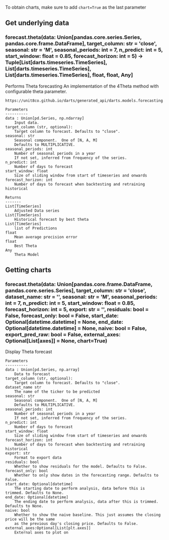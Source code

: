To obtain charts, make sure to add `chart=True` as the last parameter

## Get underlying data
### forecast.theta(data: Union[pandas.core.series.Series, pandas.core.frame.DataFrame], target_column: str = 'close', seasonal: str = 'M', seasonal_periods: int = 7, n_predict: int = 5, start_window: float = 0.85, forecast_horizon: int = 5) -> Tuple[List[darts.timeseries.TimeSeries], List[darts.timeseries.TimeSeries], List[darts.timeseries.TimeSeries], float, float, Any]

Performs Theta forecasting
    An implementation of the 4Theta method with configurable theta parameter.

    https://unit8co.github.io/darts/generated_api/darts.models.forecasting.theta.html

    Parameters
    ----------
    data : Union[pd.Series, np.ndarray]
        Input data.
    target_column (str, optional):
        Target column to forecast. Defaults to "close".
    seasonal: str
        Seasonal component.  One of [N, A, M]
        Defaults to MULTIPLICATIVE.
    seasonal_periods: int
        Number of seasonal periods in a year
        If not set, inferred from frequency of the series.
    n_predict: int
        Number of days to forecast
    start_window: float
        Size of sliding window from start of timeseries and onwards
    forecast_horizon: int
        Number of days to forecast when backtesting and retraining historical

    Returns
    -------
    List[TimeSeries]
        Adjusted Data series
    List[TimeSeries]
        Historical forecast by best theta
    List[TimeSeries]
        list of Predictions
    float
        Mean average precision error
    float
        Best Theta
    Any
        Theta Model

## Getting charts
### forecast.theta(data: Union[pandas.core.frame.DataFrame, pandas.core.series.Series], target_column: str = 'close', dataset_name: str = '', seasonal: str = 'M', seasonal_periods: int = 7, n_predict: int = 5, start_window: float = 0.85, forecast_horizon: int = 5, export: str = '', residuals: bool = False, forecast_only: bool = False, start_date: Optional[datetime.datetime] = None, end_date: Optional[datetime.datetime] = None, naive: bool = False, export_pred_raw: bool = False, external_axes: Optional[List[axes]] = None, chart=True)

Display Theta forecast

    Parameters
    ----------
    data : Union[pd.Series, np.array]
        Data to forecast
    target_column (str, optional):
        Target column to forecast. Defaults to "close".
    dataset_name str
        The name of the ticker to be predicted
    seasonal: str
        Seasonal component.  One of [N, A, M]
        Defaults to MULTIPLICATIVE.
    seasonal_periods: int
        Number of seasonal periods in a year
        If not set, inferred from frequency of the series.
    n_predict: int
        Number of days to forecast
    start_window: float
        Size of sliding window from start of timeseries and onwards
    forecast_horizon: int
        Number of days to forecast when backtesting and retraining historical
    export: str
        Format to export data
    residuals: bool
        Whether to show residuals for the model. Defaults to False.
    forecast_only: bool
        Whether to only show dates in the forecasting range. Defaults to False.
    start_date: Optional[datetime]
        The starting date to perform analysis, data before this is trimmed. Defaults to None.
    end_date: Optional[datetime]
        The ending date to perform analysis, data after this is trimmed. Defaults to None.
    naive: bool
        Whether to show the naive baseline. This just assumes the closing price will be the same
        as the previous day's closing price. Defaults to False.
    external_axes:Optional[List[plt.axes]]
        External axes to plot on
